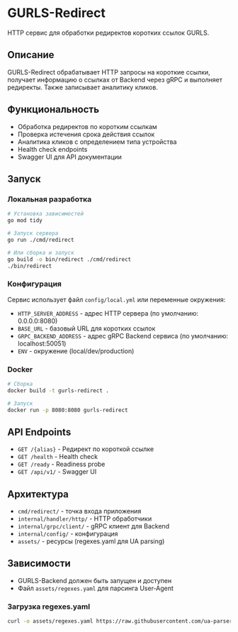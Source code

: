 # GURLS-Redirect

HTTP сервис для обработки редиректов коротких ссылок GURLS.

## Описание

GURLS-Redirect обрабатывает HTTP запросы на короткие ссылки, получает информацию о ссылках от Backend через gRPC и выполняет редиректы. Также записывает аналитику кликов.

## Функциональность

- Обработка редиректов по коротким ссылкам
- Проверка истечения срока действия ссылок
- Аналитика кликов с определением типа устройства
- Health check endpoints
- Swagger UI для API документации

## Запуск

### Локальная разработка

```bash
# Установка зависимостей
go mod tidy

# Запуск сервера
go run ./cmd/redirect

# Или сборка и запуск
go build -o bin/redirect ./cmd/redirect
./bin/redirect
```

### Конфигурация

Сервис использует файл `config/local.yml` или переменные окружения:

- `HTTP_SERVER_ADDRESS` - адрес HTTP сервера (по умолчанию: 0.0.0.0:8080)
- `BASE_URL` - базовый URL для коротких ссылок
- `GRPC_BACKEND_ADDRESS` - адрес gRPC Backend сервиса (по умолчанию: localhost:50051)
- `ENV` - окружение (local/dev/production)

### Docker

```bash
# Сборка
docker build -t gurls-redirect .

# Запуск
docker run -p 8080:8080 gurls-redirect
```

## API Endpoints

- `GET /{alias}` - Редирект по короткой ссылке
- `GET /health` - Health check
- `GET /ready` - Readiness probe
- `GET /api/v1/` - Swagger UI

## Архитектура

- `cmd/redirect/` - точка входа приложения
- `internal/handler/http/` - HTTP обработчики
- `internal/grpc/client/` - gRPC клиент для Backend
- `internal/config/` - конфигурация
- `assets/` - ресурсы (regexes.yaml для UA parsing)

## Зависимости

- GURLS-Backend должен быть запущен и доступен
- Файл `assets/regexes.yaml` для парсинга User-Agent

### Загрузка regexes.yaml

```bash
curl -o assets/regexes.yaml https://raw.githubusercontent.com/ua-parser/uap-core/master/regexes.yaml
```
